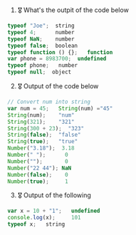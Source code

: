 1. 🎖 What's the outpit of the code below
```js
typeof "Joe";  string
typeof 4;      number
typeof NaN;    number
typeof false;  boolean
typeof function () {};   function
var phone = 8983700;  undefined
typeof phone;   number
typeof null;  object
```

2. 🎖 Output of the code below
```js
// Convert num into string
var num = 45;   String(num) ="45"
String(num);    "num"
String(321);    "321"
String(300 + 23);  "323"
String(false);  "false"
String(true);   "true"
Number("3.18");  3.18
Number(" ");      0
Number("");       0
Number("22 44"); NaN
Number(false);    0
Number(true);     1
```

3. 🎖 Output of the following

```js
var x = 10 + "1";   undefined
console.log(x);     101
typeof x;   string
```